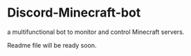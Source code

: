 # Discord-Minecraft-bot
a multifunctional bot to monitor and control Minecraft servers.

Readme file will be ready soon.
